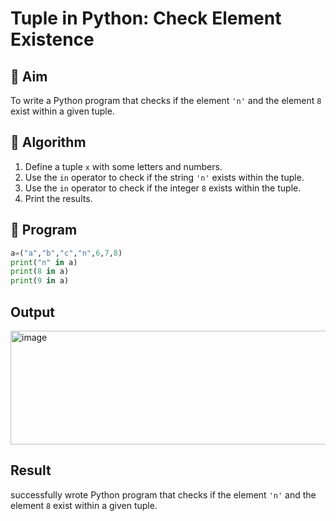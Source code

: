 # Tuple in Python: Check Element Existence

## 🎯 Aim
To write a Python program that checks if the element `'n'` and the element `8` exist within a given tuple.

## 🧠 Algorithm
1. Define a tuple `x` with some letters and numbers.
2. Use the `in` operator to check if the string `'n'` exists within the tuple.
3. Use the `in` operator to check if the integer `8` exists within the tuple.
4. Print the results.

## 🧾 Program
```py
a=("a","b","c","n",6,7,8)
print("n" in a)
print(8 in a)
print(9 in a)
```

## Output
<img width="1267" height="182" alt="image" src="https://github.com/user-attachments/assets/aeef7332-fb87-4be3-b07d-5ac8c24d3169" />

## Result
successfully wrote Python program that checks if the element `'n'` and the element `8` exist within a given tuple.
